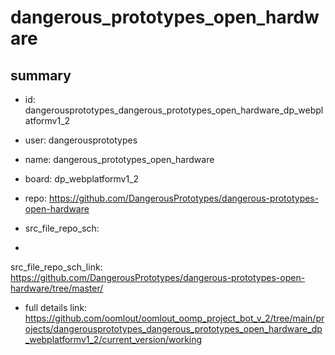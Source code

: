 # dangerous_prototypes_open_hardware
 
## summary 
* id: dangerousprototypes_dangerous_prototypes_open_hardware_dp_webplatformv1_2
* user: dangerousprototypes
* name: dangerous_prototypes_open_hardware
* board: dp_webplatformv1_2
* repo: https://github.com/DangerousPrototypes/dangerous-prototypes-open-hardware



* src_file_repo_sch: 
*
 src_file_repo_sch_link: https://github.com/DangerousPrototypes/dangerous-prototypes-open-hardware/tree/master/
* full details link: https://github.com/oomlout/oomlout_oomp_project_bot_v_2/tree/main/projects/dangerousprototypes_dangerous_prototypes_open_hardware_dp_webplatformv1_2/current_version/working  






